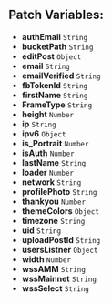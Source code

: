 ## Patch Variables:

* __authEmail__ ```String```
* __bucketPath__ ```String```
* __editPost__ ```Object```
* __email__ ```String```
* __emailVerified__ ```String```
* __fbTokenId__ ```String```
* __firstName__ ```String```
* __FrameType__ ```String```
* __height__ ```Number```
* __ip__ ```String```
* __ipv6__ ```Object```
* __is_Portrait__ ```Number```
* __isAuth__ ```Number```
* __lastName__ ```String```
* __loader__ ```Number```
* __network__ ```String```
* __profilePhoto__ ```String```
* __thankyou__ ```Number```
* __themeColors__ ```Object```
* __timezone__ ```String```
* __uid__ ```String```
* __uploadPostId__ ```String```
* __usersListner__ ```Object```
* __width__ ```Number```
* __wssAMM__ ```String```
* __wssMainnet__ ```String```
* __wssSelect__ ```String```


